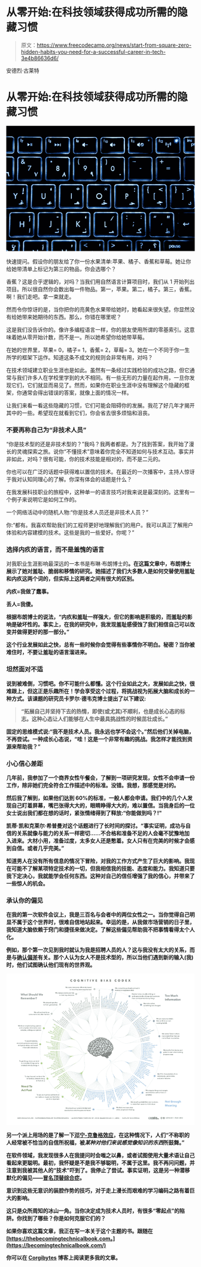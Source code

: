 # 从零开始:在科技领域获得成功所需的隐藏习惯

> 原文：<https://www.freecodecamp.org/news/start-from-square-zero-hidden-habits-you-need-for-a-successful-career-in-tech-3e4b86636d6/>

安德烈·古莱特

# 从零开始:在科技领域获得成功所需的隐藏习惯

![CEHGlUjWGWc9Od32Y-KWmKIsZ3a-Qv60PiX7](img/ad8875f659a8025214d3d40bcfd5a2a3.png)

快速提问。假设你的朋友给了你一份水果清单:苹果、橘子、香蕉和草莓。她让你给她带清单上标记为第三的物品，你会选哪个？

香蕉？这是合乎逻辑的，对吗？当我们用自然语言计算项目时，我们从 1 开始列出项目。所以很自然你会数出每一件物品。第一，苹果。第二，橘子。第三，香蕉。啊！我们走吧。拿一束就走。

然而令你惊讶的是，当你把你的亮黄色水果带给她时，她看起来很失望。你显然没有给她带来她期待的东西。那么，你错在哪里呢？

这是我们没告诉你的。像许多编程语言一样，你的朋友使用所谓的零基索引。这意味着她从零开始计数，而不是一。所以她希望你给她带草莓。

在她的世界里，苹果= 0，橘子= 1，香蕉= 2，草莓= 3。她在一个不同于你一生所学的框架下运作。知道这条不成文的规则会非常有用，对吗？

在技术领域建立职业生涯也是如此。虽然有一条经过实践检验的成功之路，但它通常与我们许多人在学校里学到的大不相同。有一些无形的力量在起作用，一旦你发现它们，它们就显而易见了。然而，如果你在职业生涯中没有理解这个隐藏的框架，你通常会得出错误的答案，就像上面的情况一样。

让我们来看一看这些隐藏的习惯，它们可能会阻碍你的发展。我花了好几年才揭开其中的一些。希望现在就看到它们，你会省去很多烦恼和沮丧。

### 不要再称自己为“非技术人员”

“你是技术型的还是非技术型的？”我吗？我两者都是。为了找到答案，我开始了漫长的灵魂探索之旅。说你“不懂技术”意味着你完全不知道如何与技术互动。事实并非如此，对吗？很有可能，你的技术技能是相对的，而不是二元的。

你也可以在广泛的话题中获得难以置信的技术。在最近的一次播客中，主持人惊讶于我对认知同理心的了解。你深有体会的话题是什么？

在我发展科技职业的旅程中，这种单一的语言技巧对我来说是最深刻的。这里有一个例子来说明它是如何工作的。

一个网络活动中的随机人物:“你是技术人员还是非技术人员？”

你:“都有。我喜欢帮助我们的工程师更好地理解我们的用户。我可以真正了解用户体验和内容建模的技术。这些是我的一些爱好。你呢？”

### 选择内疚的语言，而不是羞愧的语言

对我职业生涯影响最深远的一本书是布琳·布朗博士的[](https://www.amazon.com/Daring-Greatly-Courage-Vulnerable-Transforms/dp/1592408419)**。在这篇文章中，布朗博士展示了她对羞耻、脆弱和移情的研究。她描述了我们大多数人是如何交替使用羞耻和内疚这两个词的，但实际上这两者之间有很大的区别。**

**内疚=我做了蠢事。**

**丢人=我傻。**

**根据布朗博士的说法，“内疚和羞耻一样强大，但它的影响是积极的，而羞耻的影响是破坏性的。事实上，在我的研究中，我发现羞耻感侵蚀了我们相信自己可以改变并做得更好的那一部分。”**

**这个行业发展如此之快，总有一些时候你会觉得有些事情你不明白。秘密？当你被难住时，不要让羞耻的语言溜进来。**

### **坦然面对不适**

**说到被难倒，习惯吧。你不可能什么都懂。这个行业如此之大，发展如此之快，很难跟上，但这正是乐趣所在！学会享受这个过程，将挑战视为拓展大脑和成长的一种方式。该课题的研究员卡罗尔·德韦克博士提出了以下建议:**

> **“拓展自己并坚持下去的热情，即使(或尤其)不顺利，也是成长心态的标志。这种心态让人们能够在人生中最具挑战性的时候茁壮成长。”**

**固定的思维模式说:“我不是技术人员。我永远也学不会这个。”然后他们关掉电脑，不再尝试。一种成长心态说，“哇！这是一个非常有趣的挑战。我怎样才能找到资源来帮助我？”**

### **小心信心差距**

**几年前，我参加了一个商界女性午餐会，了解到一项研究发现，女性不会申请一份工作，除非她们完全符合工作描述中的标准。没错。我想，那感觉是对的。**

**然后我了解到，如果他们达到 60%的标准，一般人都会申请。我们中的几个人发现自己盯着屏幕，嘴巴张得大大的，眼睛睁得大大的，难以置信。当我身后的一位女士说出我们都在想的话时，紧张情绪得到了释放:“你能做到吗？!"**

**凯蒂·凯和克莱尔·希普曼对这个话题进行了长时间的探讨。“事实证明，成功与自信的关系就像与能力的关系一样密切……不合格和准备不足的人会毫不犹豫地加入进来。大材小用，准备过度，太多女人还是憋着。女人只有在完美的时候才会感到自信。或者几乎完美。”**

**知道男人在没有所有信息的情况下冒险，对我的工作方式产生了巨大的影响。我现在可能不了解某项特定技术的一切，但我相信我的技能、态度和能力。我知道只要我下定决心，我就能学会任何东西。这种对自己的信任增强了我的信心，并带来了一些惊人的机会。**

### **承认你的偏见**

**在我的第一次软件会议上，我是三百名与会者中的两位女性之一。当你觉得自己明显不属于这个世界时，很难自信地站起来。幸运的是，从我做市场营销的日子里，我知道大脑依赖于窍门和捷径来做决定。了解这些偏见帮助我不把事情看得太个人化。**

**例如，那个第一次见到我时就认为我是招聘人员的人？这与我没有太大的关系，而是与[确认偏差](https://en.wikipedia.org/wiki/Confirmation_bias)有关。那个人认为女人不是技术型的，所以当他们遇到新的输入(我)时，他们试图确认他们现有的世界观。**

**![99O38wrKmw5e-DhTyg75jne51iHWhO3JHV16](img/fe7b1c33796f0329e8868a492eb6fefb.png)**

**另一个派上用场的是了解一下[邓宁-克鲁格效应](https://psmag.com/social-justice/confident-idiots-92793)，在这种情况下，人们“不称职的人经常被不恰当的自信所祝福，被*某种对他们来说感觉像知识的东西*所鼓舞。”**

**在软件领域，我发现很多人在我提问时会嗤之以鼻，或者试图使用大量术语让自己看起来更聪明。最初，我怀疑是不是我不够聪明，不属于这里。我不再问问题，并注意到我被其他人的“技术”吓到了。我停止了尝试。事实证明，这是另一种潜移默化的偏见——[冒名顶替综合症](https://en.wikipedia.org/wiki/Impostor_syndrome)。**

**意识到这些无意识的装腔作势的技巧，对于走上漫长而艰难的学习编码之路有着巨大的影响。**

**这只是众所周知的冰山一角。当你决定成为技术人员时，有很多“零起点”的陷阱。你找到了哪些？你是如何克服它们的？**

**如果你喜欢这篇文章，我正在写一本关于这个主题的书。跟随在[https://thebecomingtechnicalbook.com。](https://becomingtechnicalbook.com/)**

**你可以在 [Corgibytes](http://corgibytes.com) 博客上阅读更多我的文章。**
